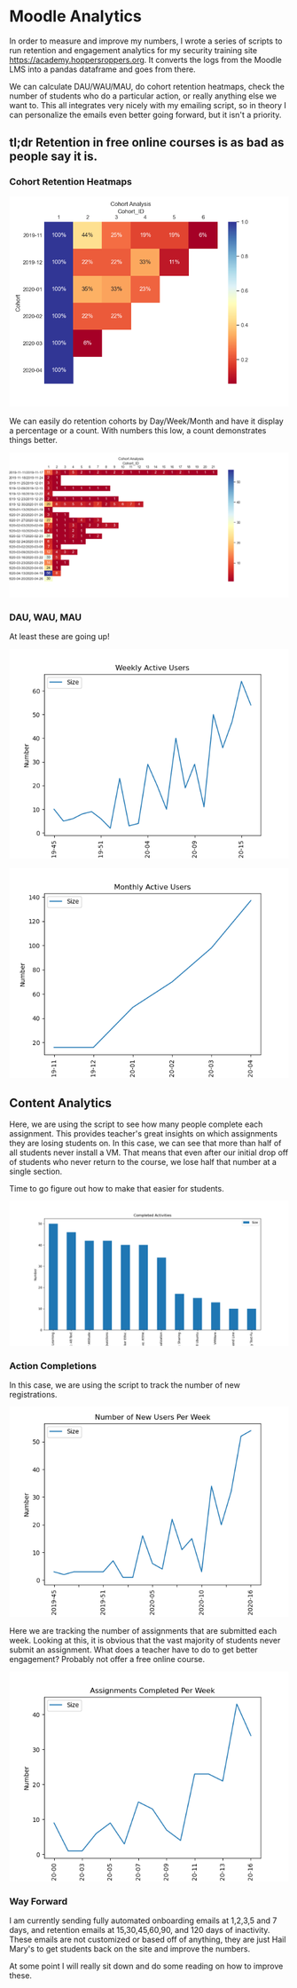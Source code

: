 # Moodle Analytics
In order to measure and improve my numbers, I wrote a series of scripts to run retention and engagement analytics for my security training site <https://academy.hoppersroppers.org>. It converts the logs from the Moodle LMS into a pandas dataframe and goes from there.

We can calculate DAU/WAU/MAU, do cohort retention heatmaps, check the number of students who do a particular action, or really anything else we want to. This all integrates very nicely with my emailing script, so in theory I can personalize the emails even better going forward, but it isn't a priority.

## tl;dr Retention in free online courses is as bad as people say it is.

###  Cohort Retention Heatmaps

![Cohort Heatmap Monthly](https://github.com/hoppersroppers/moodleAnalytics/raw/master/img/cohortPerc.png "retention")

We can easily do retention cohorts by Day/Week/Month and have it display a percentage or a count. With numbers this low, a count demonstrates things better.

![Cohort Heatmap Weekly](https://github.com/hoppersroppers/moodleAnalytics/raw/master/img/cohortCount.png "retention count")

### DAU, WAU, MAU

At least these are going up!

![WAU](https://raw.githubusercontent.com/hoppersroppers/moodleAnalytics/master/img/wau.png "WAU")

![MAU](https://raw.githubusercontent.com/hoppersroppers/moodleAnalytics/master/img/mau.png "MAU")


## Content Analytics

Here, we are using the script to see how many people complete each assignment. This provides teacher's great insights on which assignments they are losing students on. In this case, we can see that more than half of all students never install a VM. That means that even after our initial drop off of students who never return to the course, we lose half that number at a single section.

Time to go figure out how to make that easier for students.

![completed Activities](https://raw.githubusercontent.com/hoppersroppers/moodleAnalytics/master/img/completed.png "signups")

### Action Completions

In this case, we are using the script to track the number of new registrations.

![New Singups](https://raw.githubusercontent.com/hoppersroppers/moodleAnalytics/master/img/signUps.png "signups")

Here we are tracking the number of assignments that are submitted each week. Looking at this, it is obvious that the vast majority of students never submit an assignment. What does a teacher have to do to get better engagement? Probably not offer a free online course.

![Assignments Completed](https://raw.githubusercontent.com/hoppersroppers/moodleAnalytics/master/img/assign.png "assign")


### Way Forward

I am currently sending fully automated onboarding emails at 1,2,3,5 and 7 days, and retention emails at 15,30,45,60,90, and 120 days of inactivity. These emails are not customized or based off of anything, they are just Hail Mary's to get students back on the site and improve the numbers.

At some point I will really sit down and do some reading on how to improve these. 
